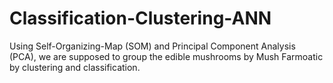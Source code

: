 # Classification-Clustering-ANN
Using Self-Organizing-Map (SOM) and Principal Component Analysis (PCA), we are supposed to group the edible mushrooms by Mush Farmoatic by clustering and classification.
